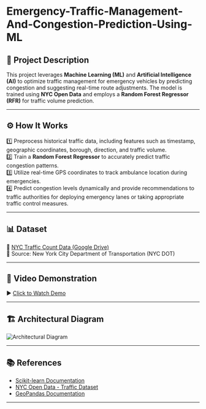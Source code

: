 # Emergency-Traffic-Management-And-Congestion-Prediction-Using-ML

## 🚦 Project Description

This project leverages **Machine Learning (ML)** and **Artificial Intelligence (AI)** to optimize traffic management for emergency vehicles by predicting congestion and suggesting real-time route adjustments. The model is trained using **NYC Open Data** and employs a **Random Forest Regressor (RFR)** for traffic volume prediction.

---

## ⚙️ How It Works

1️⃣ Preprocess historical traffic data, including features such as timestamp, geographic coordinates, borough, direction, and traffic volume.  
2️⃣ Train a **Random Forest Regressor** to accurately predict traffic congestion patterns.  
3️⃣ Utilize real-time GPS coordinates to track ambulance location during emergencies.  
4️⃣ Predict congestion levels dynamically and provide recommendations to traffic authorities for deploying emergency lanes or taking appropriate traffic control measures.

---

## 📊 Dataset

🔗 [NYC Traffic Count Data (Google Drive)](https://drive.google.com/file/d/1I5-g3CwnxFc0TAFHvXtAtKYArOAN-I2a/view)  
📁 Source: New York City Department of Transportation (NYC DOT)

---

## 🎥 Video Demonstration

▶️ [Click to Watch Demo](https://drive.google.com/file/d/19Vvu65Da6sQyRKjxz7ESfTelNp3G5Tdt/view?usp=sharing)

---

## 🏗️ Architectural Diagram

![Architectural Diagram](https://github.com/user-attachments/assets/0f1c0c94-8e16-4a8a-80aa-14723bd966f7)

---

## 📚 References

- [Scikit-learn Documentation](https://scikit-learn.org/stable/documentation.html)  
- [NYC Open Data - Traffic Dataset](https://opendata.cityofnewyork.us/)  
- [GeoPandas Documentation](https://geopandas.org/en/stable/)

---
